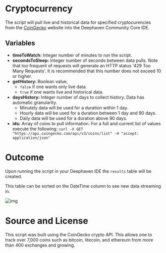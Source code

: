 # Cryptocurrency

The script will pull live and historical data for specified cryptocurencies from the [CoinGecko](https://www.coingecko.com/) website into the Deephaven Community Core IDE.

## Variables
- **timeToWatch:** Integer number of minutes to run the script.
- **secondsToSleep:** Integer number of seconds between data pulls.  Note that too frequent of requests will generate an HTTP status '429 Too Many Requests'. It is recommended that this number does not exceed 10 or higher.
- **getHistory:** Boolean value, 
   -  `false` if one wants only live data.
   -  `true` if one wants live and historical data.
- **daysHistory:** Integer number of days to collect history. Data has automatic granularity. 
   - Minutely data will be used for a duration within 1 day.
   - Hourly data will be used for a duration between 1 day and 90 days.
   - Daily data will be used for a duration above 90 days.
- **ids:** Array of coins to pull information. For a full and current list of values execute the following: `curl -X GET "https://api.coingecko.com/api/v3/coins/list" -H "accept: application/json"`


# Outcome

Upon running the script in your Deephaven IDE the `results` table will be created.  

This table can be sorted on the DateTime column to see new data streaming in.

![img](./crypto1.png)


# Source and License

This script was built using the CoinGecko crypto API.  This allows one to track over 7,000 coins such as bitcoin, litecoin, and ethereum from more than 400 exchanges and growing.
